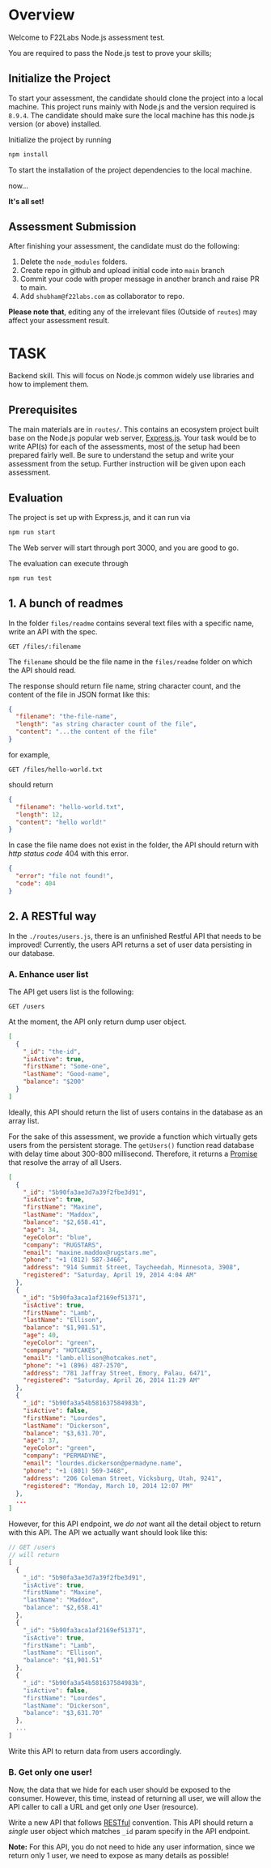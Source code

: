 # Overview

Welcome to F22Labs Node.js assessment test.

You are required to pass the Node.js test to prove your skills;

## Initialize the Project

To start your assessment, the candidate should clone the project into a local machine. This project runs mainly with Node.js and the version required is `8.9.4`. The candidate should make sure the local machine has this node.js version (or above) installed.

Initialize the project by running

```bash
npm install
```

To start the installation of the project dependencies to the local machine.

now...

**It's all set!**

## Assessment Submission

After finishing your assessment, the candidate must do the following:

1. Delete the `node_modules` folders.
2. Create repo in github and upload initial code into `main` branch
3. Commit your code with proper message in another branch and raise PR to main.
4. Add `shubham@f22labs.com` as collaborator to repo.

**Please note that**, editing any of the irrelevant files (Outside of `routes`) may affect your assessment result.

# TASK

Backend skill. This will focus on Node.js common widely use libraries and how to implement them.

## Prerequisites

The main materials are in `routes/`. This contains an ecosystem project built base on the Node.js popular web server, [Express.js](https://expressjs.com/). Your task would be to write API(s) for each of the assessments, most of the setup had been prepared fairly well. Be sure to understand the setup and write your assessment from the setup. Further instruction will be given upon each assessment.

## Evaluation

The project is set up with Express.js, and it can run via

```bash
npm run start
```

The Web server will start through port 3000, and you are good to go.

The evaluation can execute through

```bash
npm run test
```

## 1. A bunch of readmes

In the folder `files/readme` contains several text files with a specific name, write an API with the spec.

```
GET /files/:filename
```

The `filename` should be the file name in the `files/readme` folder on which the API should read.

The response should return file name, string character count, and the content of the file in JSON format like this:

```json
{
  "filename": "the-file-name",
  "length": "as string character count of the file",
  "content": "...the content of the file"
}
```

for example,

```
GET /files/hello-world.txt
```

should return

```json
{
  "filename": "hello-world.txt",
  "length": 12,
  "content": "hello world!"
}
```

In case the file name does not exist in the folder, the API should return with _http status code_ 404 with this error.

```json
{
  "error": "file not found!",
  "code": 404
}
```

## 2. A RESTful way

In the `./routes/users.js`, there is an unfinished Restful API that needs to be improved!
Currently, the users API returns a set of user data persisting in our database.

### A. Enhance user list

The API get users list is the following:

```
GET /users
```

At the moment, the API only return dump user object.

```json
[
  {
    "_id": "the-id",
    "isActive": true,
    "firstName": "Some-one",
    "lastName": "Good-name",
    "balance": "$200"
  }
]
```

Ideally, this API should return the list of users contains in the database as an array list.

For the sake of this assessment, we provide a function which virtually gets users from the persistent storage. The `getUsers()` function read database with delay time about 300-800 millisecond. Therefore, it returns a [Promise](https://scotch.io/tutorials/javascript-promises-for-dummies) that resolve the array of all Users.

```json
[
  {
    "_id": "5b90fa3ae3d7a39f2fbe3d91",
    "isActive": true,
    "firstName": "Maxine",
    "lastName": "Maddox",
    "balance": "$2,658.41",
    "age": 34,
    "eyeColor": "blue",
    "company": "RUGSTARS",
    "email": "maxine.maddox@rugstars.me",
    "phone": "+1 (812) 587-3466",
    "address": "914 Summit Street, Taycheedah, Minnesota, 3908",
    "registered": "Saturday, April 19, 2014 4:04 AM"
  },
  {
    "_id": "5b90fa3aca1af2169ef51371",
    "isActive": true,
    "firstName": "Lamb",
    "lastName": "Ellison",
    "balance": "$1,901.51",
    "age": 40,
    "eyeColor": "green",
    "company": "HOTCAKES",
    "email": "lamb.ellison@hotcakes.net",
    "phone": "+1 (896) 487-2570",
    "address": "781 Jaffray Street, Emory, Palau, 6471",
    "registered": "Saturday, April 26, 2014 11:29 AM"
  },
  {
    "_id": "5b90fa3a54b581637584983b",
    "isActive": false,
    "firstName": "Lourdes",
    "lastName": "Dickerson",
    "balance": "$3,631.70",
    "age": 37,
    "eyeColor": "green",
    "company": "PERMADYNE",
    "email": "lourdes.dickerson@permadyne.name",
    "phone": "+1 (801) 569-3468",
    "address": "206 Coleman Street, Vicksburg, Utah, 9241",
    "registered": "Monday, March 10, 2014 12:07 PM"
  },
  ...
]
```

However, for this API endpoint, we _do not_ want all the detail object to return with this API. The API we actually want should look like this:

```javascript
// GET /users
// will return
[
  {
    "_id": "5b90fa3ae3d7a39f2fbe3d91",
    "isActive": true,
    "firstName": "Maxine",
    "lastName": "Maddox",
    "balance": "$2,658.41"
  },
  {
    "_id": "5b90fa3aca1af2169ef51371",
    "isActive": true,
    "firstName": "Lamb",
    "lastName": "Ellison",
    "balance": "$1,901.51"
  },
  {
    "_id": "5b90fa3a54b581637584983b",
    "isActive": false,
    "firstName": "Lourdes",
    "lastName": "Dickerson",
    "balance": "$3,631.70"
  },
  ...
]
```

Write this API to return data from users accordingly.

### B. Get only one user!

Now, the data that we hide for each user should be exposed to the consumer. However, this time, instead of returning all user, we will allow the API caller to call a URL and get only _one_ User (resource).

Write a new API that follows [RESTful](https://restfulapi.net/resource-naming/) convention. This API should return a _single_ user object which matches `_id` param specify in the API endpoint.

**Note:** For this API, you do not need to hide any user information, since we return only 1 user, we need to expose as many details as possible!
